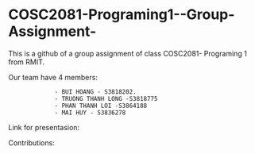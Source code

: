 # COSC2081-Programing1--Group-Assignment-

This is a github of a group assignment of class COSC2081- Programing 1 from RMIT.

Our team have 4 members: 

                 - BUI HOANG - S3818202.
                 - TRUONG THANH LONG -S3818775
                 - PHAN THANH LOI -S3864188
                 - MAI HUY - S3836278


Link for presentasion:    

Contributions:
